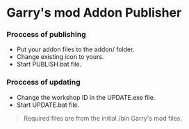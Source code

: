 # Garry's mod Addon Publisher

### Proccess of publishing
  - Put your addon files to the addon/ folder.
  - Change existing icon to yours.
  - Start PUBLISH.bat file.
 
### Proccess of updating
  - Change the workshop ID in the UPDATE.exe file.
  - Start UPDATE.bat file.
  
> Required files are from the initial /bin Garry's mod files.
